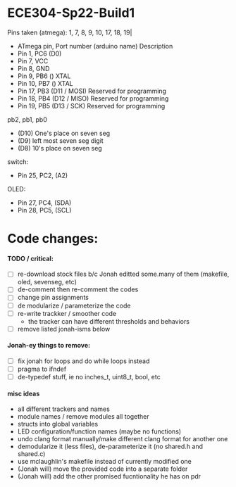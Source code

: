 # ECE304-Sp22-Build1

Pins taken (atmega): 1, 7, 8, 9, 10, 17, 18, 19|

- ATmega pin, Port number (arduino name) Description
- Pin 1, PC6 (D0)
- Pin 7, VCC
- Pin 8, GND
- Pin 9, PB6 () XTAL
- Pin 10, PB7 () XTAL
- Pin 17, PB3 (D11 / MOSI) Reserved for programming
- Pin 18, PB4 (D12 / MISO) Reserved for programming
- Pin 19, PB5 (D13 / SCK) Reserved for programming

pb2, pb1, pb0

- (D10) One's place on seven seg
- (D9) left most seven seg digit
- (D8) 10's place on seven seg

switch:

- Pin 25, PC2, (A2)

OLED:

- Pin 27, PC4, (SDA)
- Pin 28, PC5, (SCL)

# Code changes:

#### TODO / critical:

- [ ] re-download stock files b/c Jonah editted some.many of them (makefile, oled, sevenseg, etc)
- [ ] de-comment then re-comment the codes
- [ ] change pin assignments
- [ ] de modularize / parameterize the code
- [ ] re-write trackker / smoother code
  - the tracker can have different thresholds and behaviors
- [ ] remove listed jonah-isms below

#### Jonah-ey things to remove:

- [ ] fix jonah for loops and do while loops instead
- [ ] pragma to ifndef
- [ ] de-typedef stuff, ie no inches_t, uint8_t, bool, etc

#### misc ideas

- all different trackers and names
- module names / remove modules all together
- structs into global variables
- LED configuration/function names (maybe no functions)
- undo clang format manually/make different clang format for another one
- demodularize it (less files), de-parameterize it (no shared.h and shared.c)
- use mclaughlin's makefile instead of currently modified one
- (Jonah will) move the provided code into a separate folder
- (Jonah will) add the other promised fucntionality he has on pdr

